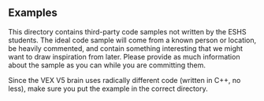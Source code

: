 Examples
--------

This directory contains third-party code samples not written by the ESHS
students.  The ideal code sample will come from a known person or location, be
heavily commented, and contain something interesting that we might want to
draw inspiration from later.  Please provide as much information about the
sample as you can while you are committing them.

Since the VEX V5 brain uses radically different code (written in C++, no
less), make sure you put the example in the correct directory.
